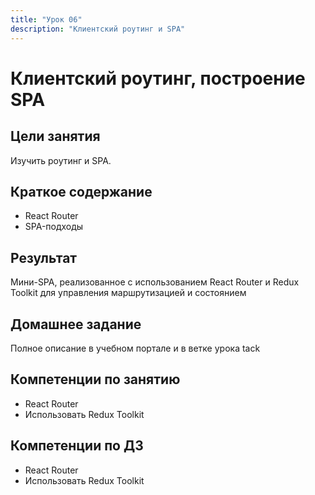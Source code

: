 ```yaml
---
title: "Урок 06"
description: "Клиентский роутинг и SPA"
---
```


# Клиентский роутинг, построение SPA

<!-- s -->

## Цели занятия

Изучить роутинг и SPA.

<!-- s -->

## Краткое содержание

- React Router
- SPA-подходы

<!-- s -->

## Результат

Мини-SPA, реализованное с использованием React Router и Redux Toolkit для управления маршрутизацией и состоянием

<!-- s -->

## Домашнее задание

Полное описание в учебном портале и в ветке урока tack

<!-- s -->

## Компетенции по занятию

- React Router
- Использовать Redux Toolkit

<!-- s -->

## Компетенции по ДЗ

- React Router
- Использовать Redux Toolkit
